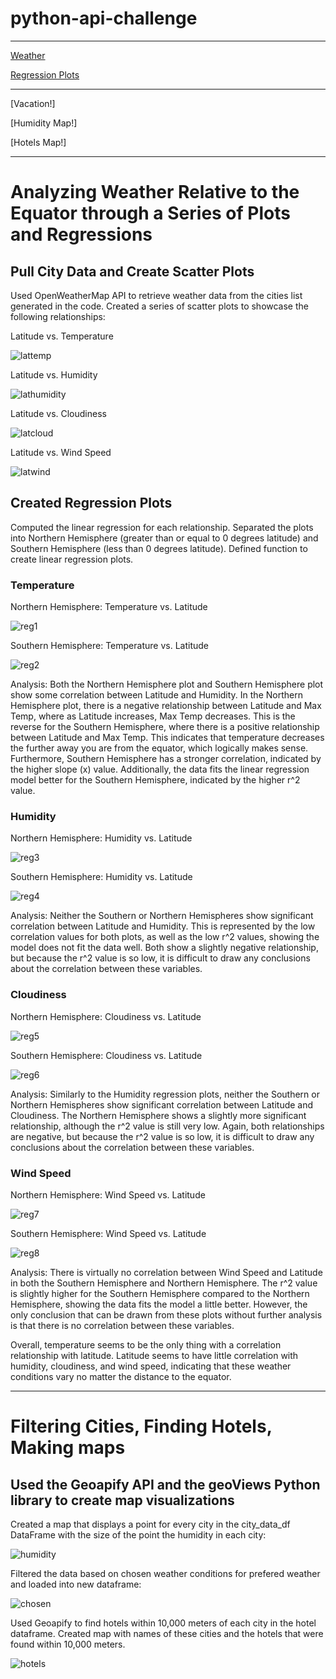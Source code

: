 # python-api-challenge
----------------------

[Weather](https://github.com/caitlin-hartley/python-api-challenge/blob/main/README.md#analyzing-weather-relative-to-the-equator-through-a-series-of-plots-and-regressions)

[Regression Plots](https://github.com/caitlin-hartley/python-api-challenge/blob/main/README.md#created-regression-plots)

----------------------

[Vacation!]

[Humidity Map!]

[Hotels Map!]

----------------------

# Analyzing Weather Relative to the Equator through a Series of Plots and Regressions

## Pull City Data and Create Scatter Plots

Used OpenWeatherMap API to retrieve weather data from the cities list generated in the code. Created a series of scatter plots to showcase the following relationships:

Latitude vs. Temperature

![lattemp](https://github.com/caitlin-hartley/python-api-challenge/blob/main/output_data/Fig1.png)

Latitude vs. Humidity

![lathumidity](https://github.com/caitlin-hartley/python-api-challenge/blob/main/output_data/Fig2.png)

Latitude vs. Cloudiness

![latcloud](https://github.com/caitlin-hartley/python-api-challenge/blob/main/output_data/Fig3.png)

Latitude vs. Wind Speed

![latwind](https://github.com/caitlin-hartley/python-api-challenge/blob/main/output_data/Fig4.png)


## Created Regression Plots

Computed the linear regression for each relationship. Separated the plots into Northern Hemisphere (greater than or equal to 0 degrees latitude) and Southern Hemisphere (less than 0 degrees latitude). Defined function to create linear regression plots.

### Temperature

Northern Hemisphere: Temperature vs. Latitude

![reg1](https://github.com/caitlin-hartley/python-api-challenge/blob/main/output_data/Fig5.png)

Southern Hemisphere: Temperature vs. Latitude

![reg2](https://github.com/caitlin-hartley/python-api-challenge/blob/main/output_data/Fig6.png)

Analysis: Both the Northern Hemisphere plot and Southern Hemisphere plot show some correlation between Latitude and Humidity. In the Northern Hemisphere plot, there is a negative relationship between Latitude and Max Temp, where as Latitude increases, Max Temp decreases. This is the reverse for the Southern Hemisphere, where there is a positive relationship between Latitude and Max Temp. This indicates that temperature decreases the further away you are from the equator, which logically makes sense. Furthermore, Southern Hemisphere has a stronger correlation, indicated by the higher slope (x) value. Additionally, the data fits the linear regression model better for the Southern Hemisphere, indicated by the higher r^2 value.


### Humidity

Northern Hemisphere: Humidity vs. Latitude

![reg3](https://github.com/caitlin-hartley/python-api-challenge/blob/main/output_data/Fig7.png)

Southern Hemisphere: Humidity vs. Latitude

![reg4](https://github.com/caitlin-hartley/python-api-challenge/blob/main/output_data/Fig8.png)

Analysis: Neither the Southern or Northern Hemispheres show significant correlation between Latitude and Humidity. This is represented by the low correlation values for both plots, as well as the low r^2 values, showing the model does not fit the data well. Both show a slightly negative relationship, but because the r^2 value is so low, it is difficult to draw any conclusions about the correlation between these variables. 


### Cloudiness

Northern Hemisphere: Cloudiness vs. Latitude

![reg5](https://github.com/caitlin-hartley/python-api-challenge/blob/main/output_data/Fig9.png)

Southern Hemisphere: Cloudiness vs. Latitude

![reg6](https://github.com/caitlin-hartley/python-api-challenge/blob/main/output_data/Fig10.png)

Analysis: Similarly to the Humidity regression plots, neither the Southern or Northern Hemispheres show significant correlation between Latitude and Cloudiness. The Northern Hemisphere shows a slightly more significant relationship, although the r^2 value is still very low. Again, both relationships are negative, but because the r^2 value is so low, it is difficult to draw any conclusions about the correlation between these variables. 



### Wind Speed

Northern Hemisphere: Wind Speed vs. Latitude

![reg7](https://github.com/caitlin-hartley/python-api-challenge/blob/main/output_data/Fig11.png)

Southern Hemisphere: Wind Speed vs. Latitude

![reg8](https://github.com/caitlin-hartley/python-api-challenge/blob/main/output_data/Fig12.png)

Analysis: There is virtually no correlation between Wind Speed and Latitude in both the Southern Hemisphere and Northern Hemisphere. The r^2 value is slightly higher for the Southern Hemisphere compared to the Northern Hemisphere, showing the data fits the model a little better. However, the only conclusion that can be drawn from these plots without further analysis is that there is no correlation between these variables.

Overall, temperature seems to be the only thing with a correlation relationship with latitude. Latitude seems to have little correlation with humidity, cloudiness, and wind speed, indicating that these weather conditions vary no matter the distance to the equator. 

----------------------

# Filtering Cities, Finding Hotels, Making maps

## Used the Geoapify API and the geoViews Python library to create map visualizations

Created a map that displays a point for every city in the city_data_df DataFrame with the size of the point the humidity in each city:

![humidity](https://github.com/caitlin-hartley/python-api-challenge/blob/main/output_data/humidity_map.png)

Filtered the data based on chosen weather conditions for prefered weather and loaded into new dataframe:

![chosen](https://github.com/caitlin-hartley/python-api-challenge/blob/main/output_data/filtering_cities.png)

Used Geoapify to find hotels within 10,000 meters of each city in the hotel dataframe. Created map with names of these cities and the hotels that were found within 10,000 meters. 

![hotels](https://github.com/caitlin-hartley/python-api-challenge/blob/main/output_data/hotels.png)

